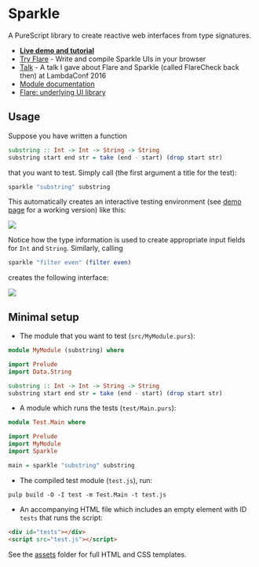 # Sparkle

A PureScript library to create reactive web interfaces from type signatures.

- **[Live demo and tutorial](http://sharkdp.github.io/purescript-sparkle/)**
- [Try Flare](http://try.purescript.org/?backend=flare) - Write and compile Sparkle UIs in your browser
- [Talk](https://www.youtube.com/watch?v=iTSosG7vUyI) - A talk I gave about Flare and Sparkle (called FlareCheck back then) at LambdaConf 2016
- [Module documentation](http://pursuit.purescript.org/packages/purescript-sparkle/)
- [Flare: underlying UI library](https://github.com/sharkdp/purescript-flare)

## Usage

Suppose you have written a function
``` purs
substring :: Int -> Int -> String -> String
substring start end str = take (end - start) (drop start str)
```
that you want to test. Simply call (the first argument a title for the test):
``` purs
sparkle "substring" substring
```
This automatically creates an interactive testing environment (see [demo page](http://sharkdp.github.io/purescript-sparkle/) for a working version) like this:

[![](http://i.imgur.com/AxnoA5j.png)](http://sharkdp.github.io/purescript-sparkle/)

Notice how the type information is used to create appropriate input fields for `Int` and `String`. Similarly, calling
```purs
sparkle "filter even" (filter even)
```
creates the following interface:

[![](http://i.imgur.com/KDg8KfD.png)](http://sharkdp.github.io/purescript-sparkle/)

## Minimal setup

- The module that you want to test (`src/MyModule.purs`):
``` purs
module MyModule (substring) where

import Prelude
import Data.String

substring :: Int -> Int -> String -> String
substring start end str = take (end - start) (drop start str)
```
- A module which runs the tests (`test/Main.purs`):
``` purs
module Test.Main where

import Prelude
import MyModule
import Sparkle

main = sparkle "substring" substring
```
- The compiled test module (`test.js`), run:
```
pulp build -O -I test -m Test.Main -t test.js
```
- An accompanying HTML file which includes an empty element with ID `tests` that runs the script:
``` HTML
<div id="tests"></div>
<script src="test.js"></script>
```
See the [assets](assets) folder for full HTML and CSS templates.
